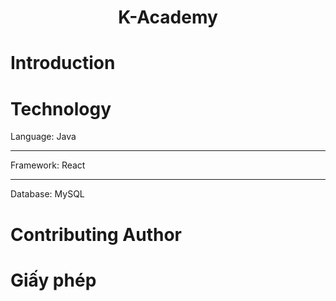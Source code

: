
<h1 style="text-align: center">K-Academy<h1/>
  
# Introduction



#
#
#
#
# Technology
Language: Java
<hr/>
Framework: React
<hr/>
Database: MySQL

# Contributing Author

# Giấy phép
